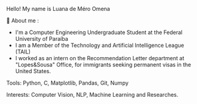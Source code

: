 Hello! My name is Luana de Méro Omena

🍂 About me :
  - I'm a Computer Engineering Undergraduate Student at the Federal University of Paraíba
  - I am a Member of the Technology and Artificial Intelligence League (TAIL)
  - I worked as an intern on the Recommendation Letter department at "Lopes&Sousa" Office, for immigrants seeking permanent visas in the United States.

Tools: Python, C, Matplotlib, Pandas, Git, Numpy

Interests:  Computer Vision, NLP, Machine Learning and Researches.




